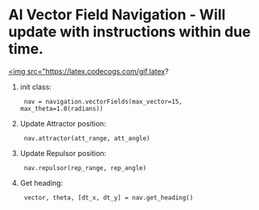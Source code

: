 # AI Vector Field Navigation - Will update with instructions within due time.

<a href="https://www.codecogs.com/eqnedit.php?latex=U(q)=&space;U_A(q)&space;&plus;&space;U_R(q)" target="_blank"><img src="https://latex.codecogs.com/gif.latex?

1) init class:

        nav = navigation.vectorFields(max_vector=15, max_theta=1.0(radians))

        
2) Update Attractor position:

        nav.attractor(att_range, att_angle)


3) Update Repulsor position:

        nav.repulsor(rep_range, rep_angle)
        
       
4) Get heading:
        
        vector, theta, [dt_x, dt_y] = nav.get_heading()
